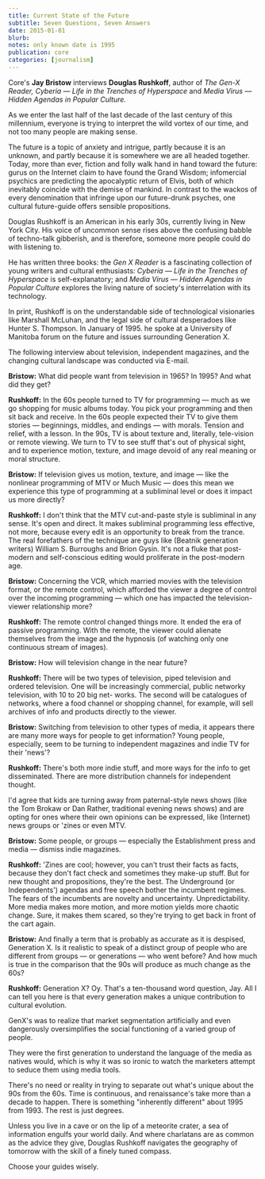 ```yaml
---
title: Current State of the Future
subtitle: Seven Questions, Seven Answers
date: 2015-01-01
blurb: 
notes: only known date is 1995
publication: core
categories: [journalism]
---
```


Core's **Jay Bristow** interviews **Douglas Rushkoff**, author of _The Gen-X Reader, Cyberia — Life in the Trenches of Hyperspace_ and _Media Virus — Hidden Agendas in Popular Culture._

As we enter the last half of the last decade of the last century of this millennium, everyone is trying to interpret the wild vortex of our time, and not too many people are making sense.

The future is a topic of anxiety and intrigue, partly because it is an unknown, and partly because it is somewhere we are all headed together. Today, more than ever, fiction and folly walk hand in hand toward the future: gurus on the Internet claim to have found the Grand Wisdom; infomercial psychics are predicting the apocalyptic return of Elvis, both of which inevitably coincide with the demise of mankind. In contrast to the wackos of every denomination that infringe upon our future-drunk psyches, one cultural future-guide offers sensible propositions.

Douglas Rushkoff is an American in his early 30s, currently living in New York City. His voice of uncommon sense rises above the confusing babble of techno-talk gibberish, and is therefore, someone more people could do with listening to.

He has written three books: the _Gen X Reader_ is a fascinating collection of young writers and cultural enthusiasts: _Cyberia — Life in the Trenches of Hyperspace_ is self-explanatory; and _Media Virus — Hidden Agendas in Popular Culture_ explores the living nature of society's interrelation with its technology.

In print, Rushkoff is on the understandable side of technological visionaries like Marshall McLuhan, and the legal side of cultural desperadoes like Hunter S. Thompson. In January of 1995. he spoke at a University of Manitoba forum on the future and issues surrounding Generation X.

The following interview about television, independent magazines, and the changing cultural landscape was conducted via E-mail.

**Bristow:** What did people want from television in 1965? In 1995? And what did they get?

**Rushkoff:** In the 60s people turned to TV for programming — much as we go shopping for music albums today. You pick your programming and then sit back and receive. In the 60s people expected their TV to give them stories — beginnings, middles, and endings — with morals. Tension and relief, with a lesson. In the 90s, TV is about texture and, literally, tele-vision or remote viewing. We turn to TV to see stuff that's out of physical sight, and to experience motion, texture, and image devoid of any real meaning or moral structure.

**Bristow:** If television gives us motion, texture, and image — like the nonlinear programming of MTV or Much Music — does this mean we experience this type of programming at a subliminal level or does it impact us more directly?

**Rushkoff:** I don't think that the MTV cut-and-paste style is subliminal in any sense. It's open and direct. It makes subliminal programming less effective, not more, because every edit is an opportunity to break from the trance. The real forefathers of the technique are guys like (Beatnik generation writers) William S. Burroughs and Brion Gysin. It's not a fluke that post-modern and self-conscious editing would proliferate in the post-modern age.

**Bristow:** Concerning the VCR, which married movies with the television format, or the remote control, which afforded the viewer a degree of control over the incoming programming — which one has impacted the television-viewer relationship more?

**Rushkoff:** The remote control changed things more. It ended the era of passive programming. With the remote, the viewer could alienate themselves from the image and the hypnosis (of watching only one continuous stream of images).

**Bristow:** How will television change in the near future?

**Rushkoff:** There will be two types of television, piped television and ordered television. One will be increasingly commercial, public networky television, with 10 to 20 big net- works. The second will be catalogues of networks, where a food channel or shopping channel, for example, will sell archives of info and products directly to the viewer.

**Bristow:** Switching from television to other types of media, it appears there are many more ways for people to get information? Young people, especially, seem to be turning to independent magazines and indie TV for their 'news'?

**Rushkoff:** There's both more indie stuff, and more ways for the info to get disseminated. There are more distribution channels for independent thought.

I'd agree that kids are turning away from paternal-style news shows (like the Tom Brokaw or Dan Rather, traditional evening news shows) and are opting for ones where their own opinions can be expressed, like (Internet) news groups or 'zines or even MTV.

**Bristow:** Some people, or groups — especially the Establishment press and media — dismiss indie magazines.

**Rushkoff:** 'Zines are cool; however, you can't trust their facts as facts, because they don't fact check and sometimes they make-up stuff. But for new thought and propositions, they're the best. The Underground (or Independents') agendas and free speech bother the incumbent regimes. The fears of the incumbents are novelty and uncertainty. Unpredictability. More media makes more motion, and more motion yields more chaotic change. Sure, it makes them scared, so they're trying to get back in front of the cart again.

**Bristow:** And finally a term that is probably as accurate as it is despised, Generation X. Is it realistic to speak of a distinct group of people who are different from groups — or generations — who went before? And how much is true in the comparison that the 90s will produce as much change as the 60s?

**Rushkoff:** Generation X? Oy. That's a ten-thousand word question, Jay. All I can tell you here is that every generation makes a unique contribution to cultural evolution.

GenX's was to realize that market segmentation artificially and even dangerously oversimplifies the social functioning of a varied group of people.

They were the first generation to understand the language of the media as natives would, which is why it was so ironic to watch the marketers attempt to seduce them using media tools.

There's no need or reality in trying to separate out what's unique about the 90s from the 60s. Time is continuous, and renaissance's take more than a decade to happen. There is something "inherently different" about 1995 from 1993. The rest is just degrees.

Unless you live in a cave or on the lip of a meteorite crater, a sea of information engulfs your world daily. And where charlatans are as common as the advice they give, Douglas Rushkoff navigates the geography of tomorrow with the skill of a finely tuned compass.

Choose your guides wisely.
